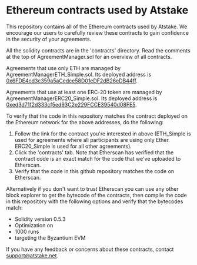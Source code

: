 # Ethereum contracts used by Atstake

This repository contains all of the Ethereum contracts used by Atstake. We encourage our users to carefully review these contracts to gain confidence in the security of your agreements.

All the solidity contracts are in the 'contracts' directory. Read the comments at the top of AgreementManager.sol for an overview of all contracts.

Agreements that use only ETH are managed by AgreementManagerETH_Simple.sol. Its deployed address is [0x6FDE4cd3c359a5aCedce58D01eDF2dB26eDB44ff](https://kovan.etherscan.io/address/0x6fde4cd3c359a5acedce58d01edf2db26edb44ff).

Agreements that use at least one ERC-20 token are managed by AgreementManagerERC20_Simple.sol. Its deployed address is [0xed3d71f2d333cf5ed93C2e229FCCE39540d08FE5](https://kovan.etherscan.io/address/0xed3d71f2d333cf5ed93c2e229fcce39540d08fe5).

To verify that the code in this repository matches the contract deployed on the Ethereum network for the above addresses, do the following:

1. Follow the link for the contract you're interested in above (ETH_Simple is used for agreements where all participants are using only Ether. ERC20_Simple is used for all other agreements).
1. Click the 'contracts' tab. Note that Etherscan has verified that the contract code is an exact match for the code that we've uploaded to Etherscan.
1. Verify that the code in this github repository matches the code on Etherscan.

Alternatively if you don't want to trust Etherscan you can use any other block explorer to get the bytecode of the contracts, then compile the code in this repository with the following options and verify that the bytecodes match:
* Solidity version 0.5.3
* Optimization on
* 1000 runs
* targeting the Byzantium EVM

If you have any feedback or concerns about these contracts, contact support@atstake.net.
